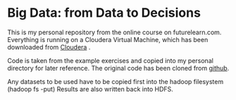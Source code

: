 # Big Data: from Data to Decisions

This is my personal repository from the online course on futurelearn.com. Everything is running on
a Cloudera Virtual Machine, which has been downloaded from [Cloudera](https://www.cloudera.com/downloads/quickstart_vms.html) .

Code is taken from the example exercises and copied into my personal directory for later reference.
The original code has been cloned from [github](https://github.com/QUT-BDA-MOOC/FLbigdataD2D).

Any datasets to be used have to be copied first into the hadoop filesystem (hadoop fs -put)
Results are also written back into HDFS.
